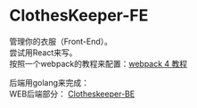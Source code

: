 # ClothesKeeper-FE

管理你的衣服（Front-End）。  
尝试用React来写。  
按照一个webpack的教程来配置：[webpack 4 教程](https://blog.zfanw.com/webpack-tutorial/)

后端用golang来完成：  
WEB后端部分： [Clotheskeeper-BE](https://github.com/yuansushow/Clotheskeeper-BE)
